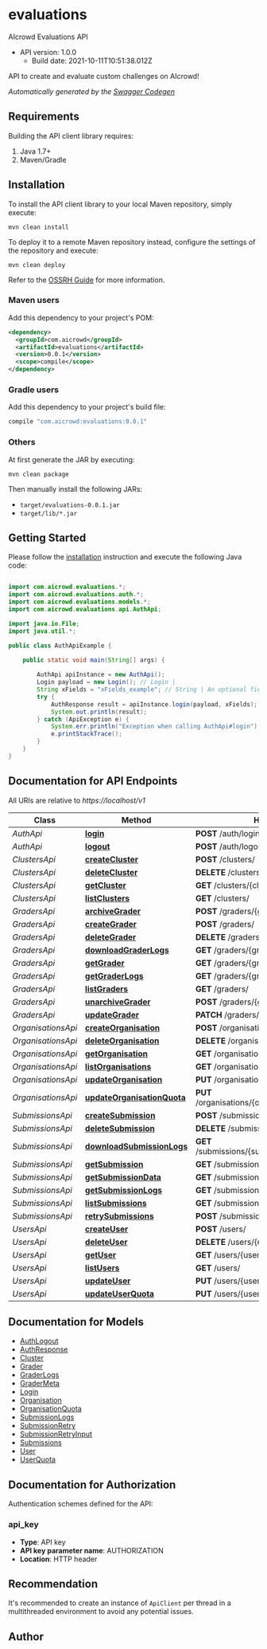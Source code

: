 # evaluations

AIcrowd Evaluations API
- API version: 1.0.0
  - Build date: 2021-10-11T10:51:38.012Z

API to create and evaluate custom challenges on AIcrowd!


*Automatically generated by the [Swagger Codegen](https://github.com/swagger-api/swagger-codegen)*


## Requirements

Building the API client library requires:
1. Java 1.7+
2. Maven/Gradle

## Installation

To install the API client library to your local Maven repository, simply execute:

```shell
mvn clean install
```

To deploy it to a remote Maven repository instead, configure the settings of the repository and execute:

```shell
mvn clean deploy
```

Refer to the [OSSRH Guide](http://central.sonatype.org/pages/ossrh-guide.html) for more information.

### Maven users

Add this dependency to your project's POM:

```xml
<dependency>
  <groupId>com.aicrowd</groupId>
  <artifactId>evaluations</artifactId>
  <version>0.0.1</version>
  <scope>compile</scope>
</dependency>
```

### Gradle users

Add this dependency to your project's build file:

```groovy
compile "com.aicrowd:evaluations:0.0.1"
```

### Others

At first generate the JAR by executing:

```shell
mvn clean package
```

Then manually install the following JARs:

* `target/evaluations-0.0.1.jar`
* `target/lib/*.jar`

## Getting Started

Please follow the [installation](#installation) instruction and execute the following Java code:

```java

import com.aicrowd.evaluations.*;
import com.aicrowd.evaluations.auth.*;
import com.aicrowd.evaluations.models.*;
import com.aicrowd.evaluations.api.AuthApi;

import java.io.File;
import java.util.*;

public class AuthApiExample {

    public static void main(String[] args) {
        
        AuthApi apiInstance = new AuthApi();
        Login payload = new Login(); // Login | 
        String xFields = "xFields_example"; // String | An optional fields mask
        try {
            AuthResponse result = apiInstance.login(payload, xFields);
            System.out.println(result);
        } catch (ApiException e) {
            System.err.println("Exception when calling AuthApi#login");
            e.printStackTrace();
        }
    }
}

```

## Documentation for API Endpoints

All URIs are relative to *https://localhost/v1*

Class | Method | HTTP request | Description
------------ | ------------- | ------------- | -------------
*AuthApi* | [**login**](docs/AuthApi.md#login) | **POST** /auth/login | 
*AuthApi* | [**logout**](docs/AuthApi.md#logout) | **POST** /auth/logout | 
*ClustersApi* | [**createCluster**](docs/ClustersApi.md#createCluster) | **POST** /clusters/ | 
*ClustersApi* | [**deleteCluster**](docs/ClustersApi.md#deleteCluster) | **DELETE** /clusters/{cluster_id} | 
*ClustersApi* | [**getCluster**](docs/ClustersApi.md#getCluster) | **GET** /clusters/{cluster_id} | 
*ClustersApi* | [**listClusters**](docs/ClustersApi.md#listClusters) | **GET** /clusters/ | 
*GradersApi* | [**archiveGrader**](docs/GradersApi.md#archiveGrader) | **POST** /graders/{grader_id}/archive | 
*GradersApi* | [**createGrader**](docs/GradersApi.md#createGrader) | **POST** /graders/ | 
*GradersApi* | [**deleteGrader**](docs/GradersApi.md#deleteGrader) | **DELETE** /graders/{grader_id} | 
*GradersApi* | [**downloadGraderLogs**](docs/GradersApi.md#downloadGraderLogs) | **GET** /graders/{grader_id}/logs/download | 
*GradersApi* | [**getGrader**](docs/GradersApi.md#getGrader) | **GET** /graders/{grader_id} | 
*GradersApi* | [**getGraderLogs**](docs/GradersApi.md#getGraderLogs) | **GET** /graders/{grader_id}/logs | 
*GradersApi* | [**listGraders**](docs/GradersApi.md#listGraders) | **GET** /graders/ | 
*GradersApi* | [**unarchiveGrader**](docs/GradersApi.md#unarchiveGrader) | **POST** /graders/{grader_id}/unarchive | 
*GradersApi* | [**updateGrader**](docs/GradersApi.md#updateGrader) | **PATCH** /graders/{grader_id} | 
*OrganisationsApi* | [**createOrganisation**](docs/OrganisationsApi.md#createOrganisation) | **POST** /organisations/ | 
*OrganisationsApi* | [**deleteOrganisation**](docs/OrganisationsApi.md#deleteOrganisation) | **DELETE** /organisations/{organisation_id} | 
*OrganisationsApi* | [**getOrganisation**](docs/OrganisationsApi.md#getOrganisation) | **GET** /organisations/{organisation_id} | 
*OrganisationsApi* | [**listOrganisations**](docs/OrganisationsApi.md#listOrganisations) | **GET** /organisations/ | 
*OrganisationsApi* | [**updateOrganisation**](docs/OrganisationsApi.md#updateOrganisation) | **PUT** /organisations/{organisation_id} | 
*OrganisationsApi* | [**updateOrganisationQuota**](docs/OrganisationsApi.md#updateOrganisationQuota) | **PUT** /organisations/{organisation_id}/addquota | 
*SubmissionsApi* | [**createSubmission**](docs/SubmissionsApi.md#createSubmission) | **POST** /submissions/ | 
*SubmissionsApi* | [**deleteSubmission**](docs/SubmissionsApi.md#deleteSubmission) | **DELETE** /submissions/{submission_id} | 
*SubmissionsApi* | [**downloadSubmissionLogs**](docs/SubmissionsApi.md#downloadSubmissionLogs) | **GET** /submissions/{submission_id}/logs/download | 
*SubmissionsApi* | [**getSubmission**](docs/SubmissionsApi.md#getSubmission) | **GET** /submissions/{submission_id} | 
*SubmissionsApi* | [**getSubmissionData**](docs/SubmissionsApi.md#getSubmissionData) | **GET** /submissions/{submission_id}/data | 
*SubmissionsApi* | [**getSubmissionLogs**](docs/SubmissionsApi.md#getSubmissionLogs) | **GET** /submissions/{submission_id}/logs | 
*SubmissionsApi* | [**listSubmissions**](docs/SubmissionsApi.md#listSubmissions) | **GET** /submissions/ | 
*SubmissionsApi* | [**retrySubmissions**](docs/SubmissionsApi.md#retrySubmissions) | **POST** /submissions/retry | 
*UsersApi* | [**createUser**](docs/UsersApi.md#createUser) | **POST** /users/ | 
*UsersApi* | [**deleteUser**](docs/UsersApi.md#deleteUser) | **DELETE** /users/{user_id} | 
*UsersApi* | [**getUser**](docs/UsersApi.md#getUser) | **GET** /users/{user_id} | 
*UsersApi* | [**listUsers**](docs/UsersApi.md#listUsers) | **GET** /users/ | 
*UsersApi* | [**updateUser**](docs/UsersApi.md#updateUser) | **PUT** /users/{user_id} | 
*UsersApi* | [**updateUserQuota**](docs/UsersApi.md#updateUserQuota) | **PUT** /users/{user_id}/addquota | 


## Documentation for Models

 - [AuthLogout](docs/AuthLogout.md)
 - [AuthResponse](docs/AuthResponse.md)
 - [Cluster](docs/Cluster.md)
 - [Grader](docs/Grader.md)
 - [GraderLogs](docs/GraderLogs.md)
 - [GraderMeta](docs/GraderMeta.md)
 - [Login](docs/Login.md)
 - [Organisation](docs/Organisation.md)
 - [OrganisationQuota](docs/OrganisationQuota.md)
 - [SubmissionLogs](docs/SubmissionLogs.md)
 - [SubmissionRetry](docs/SubmissionRetry.md)
 - [SubmissionRetryInput](docs/SubmissionRetryInput.md)
 - [Submissions](docs/Submissions.md)
 - [User](docs/User.md)
 - [UserQuota](docs/UserQuota.md)


## Documentation for Authorization

Authentication schemes defined for the API:
### api_key

- **Type**: API key
- **API key parameter name**: AUTHORIZATION
- **Location**: HTTP header


## Recommendation

It's recommended to create an instance of `ApiClient` per thread in a multithreaded environment to avoid any potential issues.

## Author



